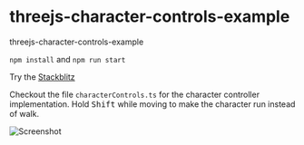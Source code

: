 # threejs-character-controls-example
threejs-character-controls-example

`npm install` and `npm run start`  
  
Try the [Stackblitz](https://stackblitz.com/github/tamani-coding/threejs-character-controls-example)  
  
Checkout the file `characterControls.ts` for the character controller implementation.
Hold <kbd>Shift</kbd> while moving to make the character run instead of walk.

![Screenshot](https://github.com/tamani-coding/threejs-character-controls-example/blob/main/screenshot01.png?raw=true)

